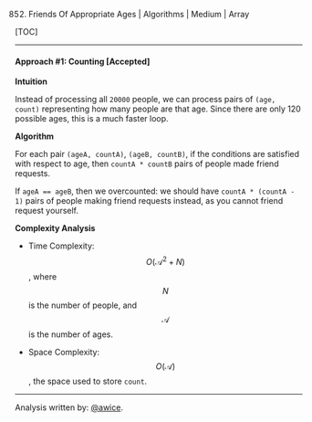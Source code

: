 852. Friends Of Appropriate Ages | Algorithms | Medium | Array

[TOC]

---
#### Approach #1: Counting [Accepted]

**Intuition**

Instead of processing all `20000` people, we can process pairs of `(age, count)` representing how many people are that age.  Since there are only 120 possible ages, this is a much faster loop.

**Algorithm**

For each pair `(ageA, countA)`, `(ageB, countB)`, if the conditions are satisfied with respect to age, then `countA * countB` pairs of people made friend requests.

If `ageA == ageB`, then we overcounted: we should have `countA * (countA - 1)` pairs of people making friend requests instead, as you cannot friend request yourself.



**Complexity Analysis**

* Time Complexity:  $$O(\mathcal{A}^2 + N)$$, where $$N$$ is the number of people, and $$\mathcal{A}$$ is the number of ages.

* Space Complexity: $$O(\mathcal{A})$$, the space used to store `count`.

---

Analysis written by: [@awice](https://leetcode.com/awice).
